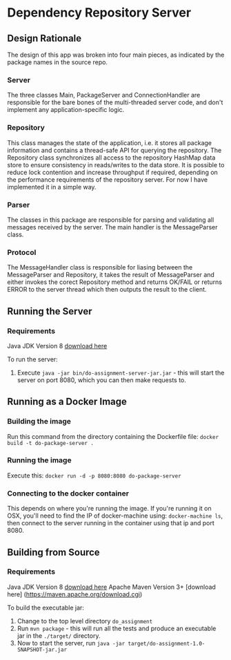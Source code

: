 Dependency Repository Server
========================

Design Rationale
----------------

The design of this app was broken into four main pieces, as indicated by the package names in the source repo.

### Server
The three classes Main, PackageServer and ConnectionHandler are responsible for the bare bones of the multi-threaded server code, and don't implement
any application-specific logic.

### Repository
This class manages the state of the application, i.e. it stores all package information and contains a thread-safe API for querying the repository.
The Repository class synchronizes all access to the repository HashMap data store to ensure consistency in reads/writes to the data store. It is 
possible to reduce lock contention and increase throughput if required, depending on the performance requirements of the repository server. For now 
I have implemented it in a simple way.

### Parser
The classes in this package are responsible for parsing and validating all messages received by the server. The main handler is the MessageParser class.

### Protocol
The MessageHandler class is responsible for liasing between the MessageParser and Repository, it takes the result of MessageParser and either invokes the 
corect Repository method and returns OK/FAIL or returns ERROR to the server thread which then outputs the result to the client.


Running the Server
------------------

### Requirements
Java JDK Version 8 [download here](http://www.oracle.com/technetwork/java/javase/downloads/jdk8-downloads-2133151.html)

To run the server:
1. Execute `java -jar bin/do-assignment-server-jar.jar` - this will start the server on port 8080, which you can then make requests to.


Running as a Docker Image
-------------------------

### Building the image
Run this command from the directory containing the Dockerfile file:
`docker build -t do-package-server .`

### Running the image
Execute this:
`docker run -d -p 8080:8080 do-package-server`

### Connecting to the docker container
This depends on where you're running the image. If you're running it on OSX, you'll need to find the IP of docker-machine using:
`docker-machine ls`, then connect to the server running in the container using that ip and port 8080.


Building from Source
--------------------

### Requirements
Java JDK Version 8 [download here](http://www.oracle.com/technetwork/java/javase/downloads/jdk8-downloads-2133151.html)
Apache Maven Version 3+ [download here] (https://maven.apache.org/download.cgi)

To build the executable jar:
1. Change to the top level directory `do_assignment`
2. Run `mvn package` - this will run all the tests and produce an executable jar in the `./target/` directory.
3. Now to start the server, run `java -jar target/do-assignment-1.0-SNAPSHOT-jar.jar`

